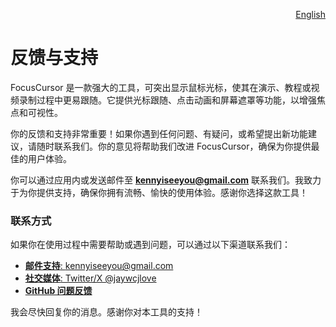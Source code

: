 <p align="right">
  <a href="./feedback.md">English</a>
</p>
<!--rehype:style=float: right; bottom: -36px; position: relative;-->

反馈与支持  
===  

FocusCursor 是一款强大的工具，可突出显示鼠标光标，使其在演示、教程或视频录制过程中更易跟随。它提供光标跟随、点击动画和屏幕遮罩等功能，以增强焦点和可视性。  

你的反馈和支持非常重要！如果你遇到任何问题、有疑问，或希望提出新功能建议，请随时联系我们。你的意见将帮助我们改进 FocusCursor，确保为你提供最佳的用户体验。  

你可以通过应用内或发送邮件至 **kennyiseeyou@gmail.com** 联系我们。我致力于为你提供支持，确保你拥有流畅、愉快的使用体验。感谢你选择这款工具！  

### 联系方式  

如果你在使用过程中需要帮助或遇到问题，可以通过以下渠道联系我们：  

- [**邮件支持**: kennyiseeyou@gmail.com](mailto:kennyiseeyou@gmail.com)  
- [**社交媒体**: Twitter/X @jaywcjlove](https://twitter.com/jaywcjlove)  
- [**GitHub 问题反馈**](https://github.com/jaywcjlove/focus-cursor/issues/new/choose)  

我会尽快回复你的消息。感谢你对本工具的支持！  